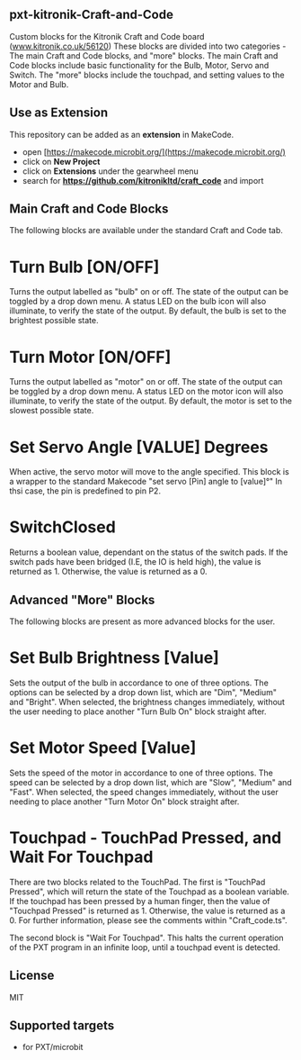 ## pxt-kitronik-Craft-and-Code
Custom blocks for the Kitronik Craft and Code board (www.kitronik.co.uk/56120)
These blocks are divided into two categories - The main Craft and Code blocks, and "more" blocks.
The main Craft and Code blocks include basic functionality for the Bulb, Motor, Servo and Switch.
The "more" blocks include the touchpad, and setting values to the Motor and Bulb.


## Use as Extension

This repository can be added as an **extension** in MakeCode.

* open [https://makecode.microbit.org/](https://makecode.microbit.org/)
* click on **New Project**
* click on **Extensions** under the gearwheel menu
* search for **https://github.com/kitronikltd/craft_code** and import

## Main Craft and Code Blocks
The following blocks are available under the standard Craft and Code tab. 

# Turn Bulb [ON/OFF]
Turns the output labelled as "bulb" on or off.
The state of the output can be toggled by a drop down menu. 
A status LED on the bulb icon will also illuminate, to verify the state of the output. 
By default, the bulb is set to the brightest possible state.

# Turn Motor [ON/OFF]
Turns the output labelled as "motor" on or off.
The state of the output can be toggled by a drop down menu. 
A status LED on the motor icon will also illuminate, to verify the state of the output. 
By default, the motor is set to the slowest possible state.

# Set Servo Angle [VALUE] Degrees
When active, the servo motor will move to the angle specified. 
This block is a wrapper to the standard Makecode "set servo [Pin] angle to [value]°"
In thsi case, the pin is predefined to pin P2. 

# SwitchClosed
Returns a boolean value, dependant on the status of the switch pads. 
If the switch pads have been bridged (I.E, the IO is held high), the value is returned as 1.
Otherwise, the value is returned as a 0. 

## Advanced "More" Blocks
The following blocks are present as more advanced blocks for the user. 

# Set Bulb Brightness [Value]
Sets the output of the bulb in accordance to one of three options. 
The options can be selected by a drop down list, which are "Dim", "Medium" and "Bright". 
When selected, the brightness changes immediately, without the user needing to place another "Turn Bulb On" block straight after.


# Set Motor Speed [Value]
Sets the speed of the motor in accordance to one of three options. 
The speed can be selected by a drop down list, which are "Slow", "Medium" and "Fast". 
When selected, the speed changes immediately, without the user needing to place another "Turn Motor On" block straight after.

# Touchpad - TouchPad Pressed, and Wait For Touchpad
There are two blocks related to the TouchPad. 
The first is "TouchPad Pressed", which will return the state of the Touchpad as a boolean variable. 
If the touchpad has been pressed by a human finger, then the value of "Touchpad Pressed" is returned as 1.
Otherwise, the value is returned as a 0. For further information, please see the comments within "Craft_code.ts".

The second block is "Wait For Touchpad". 
This halts the current operation of the PXT program in an infinite loop, until a touchpad event is detected.

## License

MIT

## Supported targets

* for PXT/microbit
